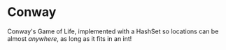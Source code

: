 # Conway
Conway's Game of Life, implemented with a HashSet so locations can be
almost _anywhere_, as long as it fits in an int!